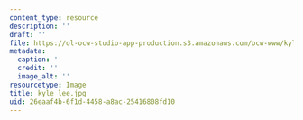 ```yaml
---
content_type: resource
description: ''
draft: ''
file: https://ol-ocw-studio-app-production.s3.amazonaws.com/ocw-www/kyle_lee.jpg
metadata:
  caption: ''
  credit: ''
  image_alt: ''
resourcetype: Image
title: kyle_lee.jpg
uid: 26eaaf4b-6f1d-4458-a8ac-25416808fd10
---
```

